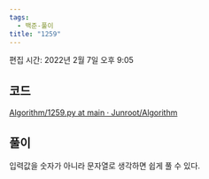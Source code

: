 ```yaml
---
tags:
  - 백준-풀이
title: "1259"
---
```


편집 시간: 2022년 2월 7일 오후 9:05

## 코드

[Algorithm/1259.py at main · Junroot/Algorithm](https://github.com/Junroot/Algorithm/blob/main/backjoon/1259.py)

## 풀이

입력값을 숫자가 아니라 문자열로 생각하면 쉽게 풀 수 있다.
